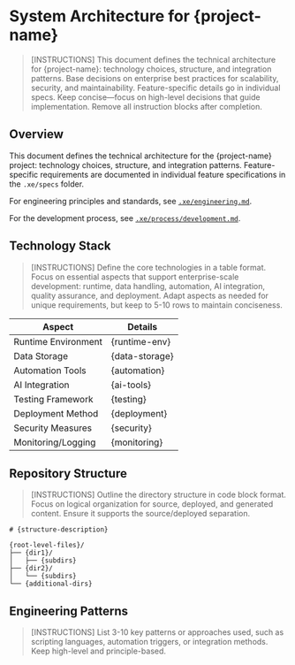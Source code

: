 # System Architecture for {project-name}

> [INSTRUCTIONS]
> This document defines the technical architecture for {project-name}: technology choices, structure, and integration patterns. Base decisions on enterprise best practices for scalability, security, and maintainability. Feature-specific details go in individual specs. Keep concise—focus on high-level decisions that guide implementation. Remove all instruction blocks after completion.

## Overview

This document defines the technical architecture for the {project-name} project: technology choices, structure, and integration patterns. Feature-specific requirements are documented in individual feature specifications in the `.xe/specs` folder.

For engineering principles and standards, see [`.xe/engineering.md`](engineering.md).

For the development process, see [`.xe/process/development.md`](process/development.md).

## Technology Stack

> [INSTRUCTIONS]
> Define the core technologies in a table format. Focus on essential aspects that support enterprise-scale development: runtime, data handling, automation, AI integration, quality assurance, and deployment. Adapt aspects as needed for unique requirements, but keep to 5-10 rows to maintain conciseness.

| Aspect              | Details        |
| ------------------- | -------------- |
| Runtime Environment | {runtime-env}  |
| Data Storage        | {data-storage} |
| Automation Tools    | {automation}   |
| AI Integration      | {ai-tools}     |
| Testing Framework   | {testing}      |
| Deployment Method   | {deployment}   |
| Security Measures   | {security}     |
| Monitoring/Logging  | {monitoring}   |

## Repository Structure

> [INSTRUCTIONS]
> Outline the directory structure in code block format. Focus on logical organization for source, deployed, and generated content. Ensure it supports the source/deployed separation.

```text
# {structure-description}

{root-level-files}/
├── {dir1}/
│   ├── {subdirs}
├── {dir2}/
│   └── {subdirs}
└── {additional-dirs}
```

## Engineering Patterns

> [INSTRUCTIONS]
> List 3-10 key patterns or approaches used, such as scripting languages, automation triggers, or integration methods. Keep high-level and principle-based.
